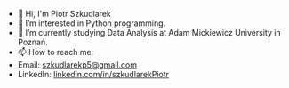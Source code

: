 - 👋 Hi, I'm Piotr Szkudlarek
- 👀 I’m interested in Python programming.
- 🌱 I’m currently studying Data Analysis at Adam Mickiewicz University in Poznań.
- 📫 How to reach me:
- Email: szkudlarekp5@gmail.com
- LinkedIn: [linkedin.com/in/szkudlarekPiotr](linkedin.com/in/szkudlarekPiotr)

<!---
szkudlarekPiotr/szkudlarekPiotr is a ✨ special ✨ repository because its `README.md` (this file) appears on your GitHub profile.
You can click the Preview link to take a look at your changes.
--->
